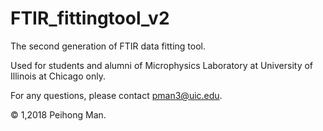 # FTIR_fittingtool_v2
The second generation of FTIR data fitting tool. 

Used for students and alumni of Microphysics Laboratory at University of Illinois at Chicago only. 

For any questions, please contact pman3@uic.edu.

© 1,2018 Peihong Man.
